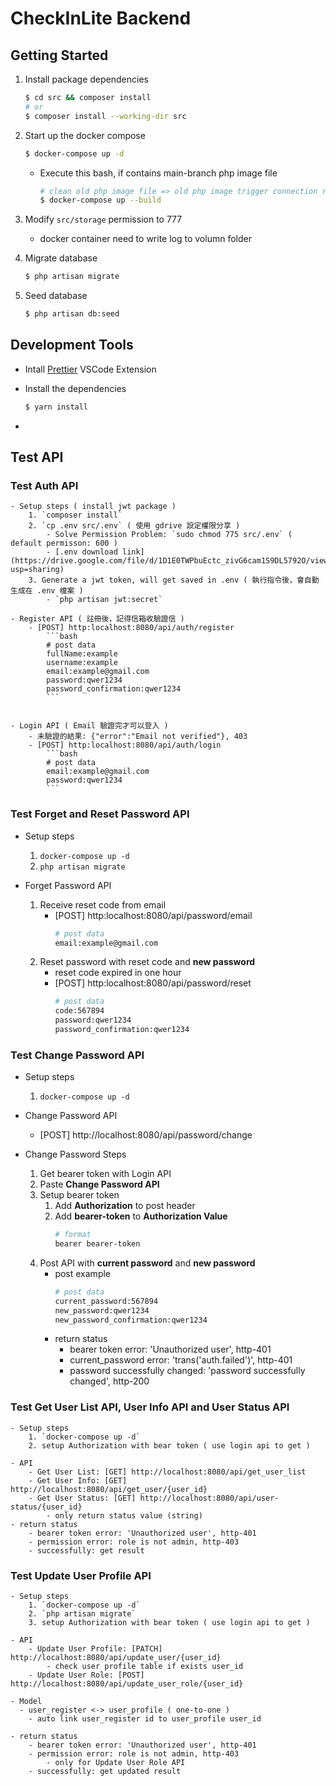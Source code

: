 # CheckInLite Backend

## Getting Started

1. Install package dependencies

   ```bash
   $ cd src && composer install
   # or
   $ composer install --working-dir src
   ```

2. Start up the docker compose

   ```bash
   $ docker-compose up -d
   ```

   - Execute this bash, if contains main-branch php image file
     ```bash
     # clean old php image file => old php image trigger connection refuse error
     $ docker-compose up --build
     ```

3. Modify `src/storage` permission to 777

   - docker container need to write log to volumn folder

4. Migrate database

   ```bash
   $ php artisan migrate
   ```

5. Seed database

   ```bash
   $ php artisan db:seed
   ```

## Development Tools
 - Intall [Prettier](https://marketplace.visualstudio.com/items?itemName=esbenp.prettier-vscode) VSCode Extension
 - Install the dependencies

   ```bash
   $ yarn install
   ```
-

## Test API

### Test Auth API

    - Setup steps ( install jwt package )
        1. `composer install`
        2. `cp .env src/.env` ( 使用 gdrive 設定權限分享 )
            - Solve Permission Problem: `sudo chmod 775 src/.env` ( default permisson: 600 )
            - [.env download link](https://drive.google.com/file/d/1D1E0TWPbuEctc_zivG6cam1S9DL5792O/view?usp=sharing)
        3. Generate a jwt token, will get saved in .env ( 執行指令後，會自動生成在 .env 檔案 )
            - `php artisan jwt:secret`

    - Register API ( 註冊後，記得信箱收驗證信 )
        - [POST] http:localhost:8080/api/auth/register
            ```bash
            # post data
            fullName:example
            username:example
            email:example@gmail.com
            password:qwer1234
            password_confirmation:qwer1234
            ```


    - Login API ( Email 驗證完才可以登入 )
        - 未驗證的結果: {"error":"Email not verified"}, 403
        - [POST] http:localhost:8080/api/auth/login
            ```bash
            # post data
            email:example@gmail.com
            password:qwer1234
            ```

### Test Forget and Reset Password API

   - Setup steps

     1. `docker-compose up -d`
     2. `php artisan migrate`

   - Forget Password API
     1. Receive reset code from email
        - [POST] http:localhost:8080/api/password/email
          ```bash
          # post data
          email:example@gmail.com
          ```
     2. Reset password with reset code and **new password**
        - reset code expired in one hour
        - [POST] http:localhost:8080/api/password/reset
          ```bash
          # post data
          code:567894
          password:qwer1234
          password_confirmation:qwer1234
          ```

### Test Change Password API

   - Setup steps

     1. `docker-compose up -d`

   - Change Password API

     - [POST] http://localhost:8080/api/password/change

   - Change Password Steps
     1. Get bearer token with Login API
     2. Paste **Change Password API**
     3. Setup bearer token
        1. Add **Authorization** to post header
        2. Add **bearer-token** to **Authorization Value**
           ```bash
           # format
           bearer bearer-token
           ```
     4. Post API with **current password** and **new password**
        - post example
          ```bash
          # post data
          current_password:567894
          new_password:qwer1234
          new_password_confirmation:qwer1234
          ```
        - return status
          - bearer token error: 'Unauthorized user', http-401
          - current_password error: 'trans('auth.failed')', http-401
          - password successfully changed: 'password successfully changed', http-200


### Test Get User List API, User Info API and User Status API

    - Setup steps
        1. `docker-compose up -d`
        2. setup Authorization with bear token ( use login api to get )

    - API
        - Get User List: [GET] http://localhost:8080/api/get_user_list
        - Get User Info: [GET] http://localhost:8080/api/get_user/{user_id}
        - Get User Status: [GET] http://localhost:8080/api/user-status/{user_id}
            - only return status value (string)
    - return status
        - bearer token error: 'Unauthorized user', http-401
        - permission error: role is not admin, http-403
        - successfully: get result

### Test Update User Profile API
    - Setup steps
        1. `docker-compose up -d`
        2. `php artisan migrate`
        3. setup Authorization with bear token ( use login api to get )

    - API
        - Update User Profile: [PATCH] http://localhost:8080/api/update_user/{user_id}
            - check user profile table if exists user_id
        - Update User Role: [POST] http://localhost:8080/api/update_user_role/{user_id}
    
    - Model
      - user_register <-> user_profile ( one-to-one )
        - auto link user_register id to user_profile user_id

    - return status
        - bearer token error: 'Unauthorized user', http-401
        - permission error: role is not admin, http-403
            - only for Update User Role API
        - successfully: get updated result


